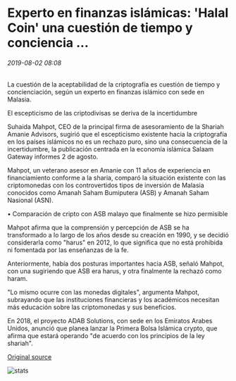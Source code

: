 # Experto en finanzas islámicas: 'Halal Coin' una cuestión de tiempo y conciencia ...

###### 2019-08-02 08:08

La cuestión de la aceptabilidad de la criptografía es cuestión de tiempo y concienciación, según un experto en finanzas islámico con sede en Malasia.

El escepticismo de las criptodivisas se deriva de la incertidumbre

Suhaida Mahpot, CEO de la principal firma de asesoramiento de la Shariah Amanie Advisors, sugirió que el escepticismo existente hacia la criptografía en los países islámicos no es un rechazo puro, sino una consecuencia de la incertidumbre, la publicación centrada en la economía islámica Salaam Gateway informes 2 de agosto.

Mahpot, un veterano asesor en Amanie con 11 años de experiencia en financiamiento conforme a la sharia, comparó la situación existente con las criptomonedas con los controvertidos tipos de inversión de Malasia conocidos como Amanah Saham Bumiputera (ASB) y Amanah Saham Nasional (ASN).

• Comparación de cripto con ASB malayo que finalmente se hizo permisible

Mahpot afirma que la comprensión y percepción de ASB se ha transformado a lo largo de los años desde su creación en 1990, y se decidió considerarla como "harus" en 2012, lo que significa que no está prohibida ni fomentada por las enseñanzas de la fe.

Anteriormente, había dos posturas importantes hacia ASB, señaló Mahpot, con una sugiriendo que ASB era harus, y otra finalmente la rechazó como haram.

"Lo mismo ocurre con las monedas digitales", argumenta Mahpot, subrayando que las instituciones financieras y los académicos necesitan más educación sobre las criptomonedas y sus beneficios.

En 2018, el proyecto ADAB Solutions, con sede en los Emiratos Arabes Unidos, anunció que planea lanzar la Primera Bolsa Islámica crypto, que afirma que estará operando "de acuerdo con los principios de la ley shariah".

[Original source](https://cointelegraph.com/news/islamic-finance-expert-halal-coin-a-matter-of-time-and-awareness)

![stats](https://c.statcounter.com/11760860/0/a89fa40b/1/ "stats")